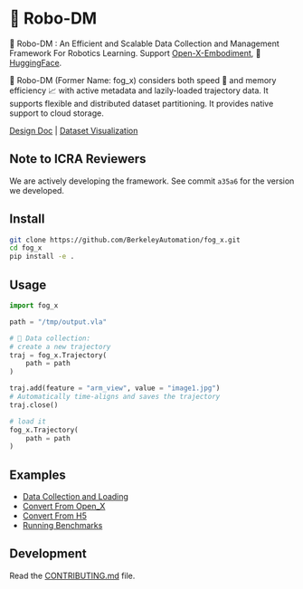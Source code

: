 # 🦊 Robo-DM 

🦊 Robo-DM : An Efficient and Scalable Data Collection and Management Framework For Robotics Learning. Support [Open-X-Embodiment](https://robotics-transformer-x.github.io/), 🤗[HuggingFace](https://huggingface.co/). 

🦊 Robo-DM (Former Name: fog_x)  considers both speed 🚀 and memory efficiency 📈 with active metadata and lazily-loaded trajectory data. It supports flexible and distributed dataset partitioning. It provides native support to cloud storage. 

[Design Doc](https://docs.google.com/document/d/1woLQVLWsySGjFuz8aCsaLoc74dXQgIccnWRemjlNDws/edit#heading=h.irrfcedesnvr) | [Dataset Visualization](https://keplerc.github.io/openxvisualizer/)

## Note to ICRA Reviewers
We are actively developing the framework. See commit `a35a6` for the version we developed.  


## Install 

```bash
git clone https://github.com/BerkeleyAutomation/fog_x.git
cd fog_x
pip install -e .
```

## Usage

```py
import fog_x

path = "/tmp/output.vla"

# 🦊 Data collection: 
# create a new trajectory
traj = fog_x.Trajectory(
    path = path
)

traj.add(feature = "arm_view", value = "image1.jpg")
# Automatically time-aligns and saves the trajectory
traj.close()

# load it 
fog_x.Trajectory(
    path = path
)
```

## Examples

* [Data Collection and Loading](./examples/data_collection_and_load.py)
* [Convert From Open_X](./examples/openx_loader.py)
* [Convert From H5](./examples/h5_loader.py)
* [Running Benchmarks](./benchmarks/openx.py)

## Development

Read the [CONTRIBUTING.md](CONTRIBUTING.md) file. 

